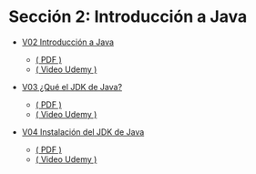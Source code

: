 # Sección 2: Introducción a Java

* [V02 Introducción a Java ]()
    - [ \( PDF \) ](V02_Introduccion_a_Java/Docs/01-01-00-IntroduccionJava-UJ.pdf)
    - [ \( Video Udemy \) ](https://www.udemy.com/course/universidad-java-especialista-en-java-desde-cero-a-master/learn/lecture/44759355#overview)

* [V03 ¿Qué el JDK de Java?]()
    - [ \( PDF \) ](V03_Que_es_el_JDK_de_Java/Docs/01-02-00-JDKJava-UJ.pdf)
    - [ \( Video Udemy \) ](https://www.udemy.com/course/universidad-java-especialista-en-java-desde-cero-a-master/learn/lecture/44759387#overview)

* [V04 Instalación del JDK de Java]()
    - [ \( PDF \) ](V04_Instalacion_del_JDK_de_Java/Docs/01-03-00-InstalacionJDK-UJ.pdf)
    - [ \( Video Udemy \) ](https://www.udemy.com/course/universidad-java-especialista-en-java-desde-cero-a-master/learn/lecture/44759439#overview)